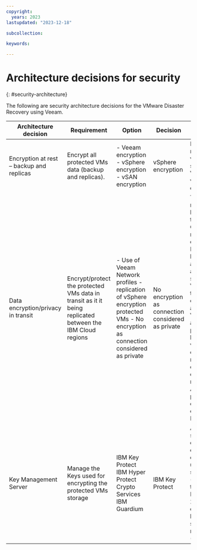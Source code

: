 ```yaml
---
copyright:
  years: 2023
lastupdated: "2023-12-18"

subcollection: 

keywords:

---
```


# Architecture decisions for security

{: \#security-architecture}

The following are security architecture decisions for the VMware Disaster Recovery using Veeam.

| **Architecture decision**                 | **Requirement**                                                                                            | **Option**                                                                                                                                 | **Decision**                                       | **Rationale**                                                                                                                                                                                                                                                        |
|-------------------------------------------|------------------------------------------------------------------------------------------------------------|--------------------------------------------------------------------------------------------------------------------------------------------|----------------------------------------------------|----------------------------------------------------------------------------------------------------------------------------------------------------------------------------------------------------------------------------------------------------------------------|
| Encryption at rest – backup and replicas  | Encrypt all protected VMs data (backup and replicas).                                                      | - Veeam encryption  - vSphere encryption  - vSAN encryption                                                                                | vSphere encryption                                 | Does not require vSAN, standard VMware vSphere capability                                                                                                                                                                                                            |
| Data encryption/privacy in transit        | Encrypt/protect the protected VMs data in transit as it it being replicated between the IBM Cloud regions  |   - Use of Veeam Network profiles  - replication of vSphere encryption protected VMs  - No encryption as connection considered as private  | No encryption as connection considered as private  | The replication between the IBM Cloud regions is done over IBM cloud backbone and account specific VRF and therefore considered as private  VMs already protected by vSphere encryption remain encrypted during replication  Avoids putting extra load on the ESXis  |
| Key Management Server                     | Manage the Keys used for encrypting the protected VMs storage                                              | IBM Key Protect  IBM Hyper Protect Crypto Services  IBM Guardium                                                                           | IBM Key Protect                                    | As a service cost effective offering using a shared (multi-tenant) FIPS 140-2 Level 3 certified hardware security modules (HSMs).                                                                                                                                    |
